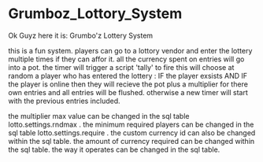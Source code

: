 Grumboz_Lottory_System
====================

Ok Guyz here it is:
Grumbo'z Lottery System

this is a fun system.
players can go to a lottory vendor and enter the lottery multiple times if they can affor it.
all the currency spent on entries will go into a pot.
the timer will trigger a script 'tally' to fire
this will choose at random a player who has entered the lottery :
  IF the player exsists AND IF the player is online then they will recieve the pot plus a multiplier for there own entries and all entries will be flushed.
  otherwise a new timer will start with the previous entries included.

the multiplier max value can be changed in the sql table lotto.settings.rndmax .
the minimum required players can be changed in the sql table lotto.settings.require .
the custom currency id can also be changed within the sql table.
the amount of currency required can be changed within the sql table.
the way it operates can be changed in the sql table.
